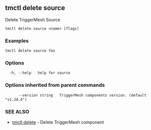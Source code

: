 ## tmctl delete source

Delete TriggerMesh Source

```
tmctl delete source <name> [flags]
```

### Examples

```
tmctl delete source foo
```

### Options

```
  -h, --help   help for source
```

### Options inherited from parent commands

```
      --version string   TriggerMesh components version. (default "v1.24.4")
```

### SEE ALSO

* [tmctl delete](tmctl_delete.md)	 - Delete TriggerMesh component

